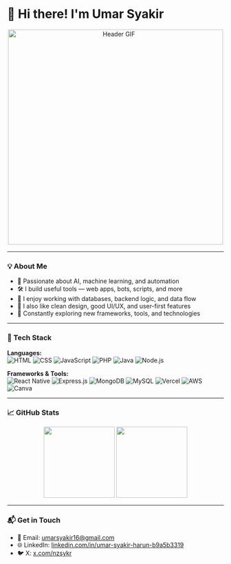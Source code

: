 # 👋 Hi there! I'm Umar Syakir
<div align="center" style="margin-bottom: 1rem;">
  <img src="https://media.tenor.com/GOj9ZF_-ZOcAAAAM/cat.gif" alt="Header GIF" style=" width:500px ;height: 500px;" />
</div>

---

### 💡 About Me

- 🤖 Passionate about AI, machine learning, and automation  
- 🛠️ I build useful tools — web apps, bots, scripts, and more  
- 💾 I enjoy working with databases, backend logic, and data flow  
- 🎨 I also like clean design, good UI/UX, and user-first features  
- 🌱 Constantly exploring new frameworks, tools, and technologies  

---

### 🧰 Tech Stack

**Languages:**  
![HTML](https://img.shields.io/badge/HTML-E34F26?style=for-the-badge&logo=html5&logoColor=white)
![CSS](https://img.shields.io/badge/CSS-1572B6?style=for-the-badge&logo=css3&logoColor=white)
![JavaScript](https://img.shields.io/badge/JavaScript-F7DF1E?style=for-the-badge&logo=javascript&logoColor=black)
![PHP](https://img.shields.io/badge/PHP-777BB4?style=for-the-badge&logo=php&logoColor=white)
![Java](https://img.shields.io/badge/Java-007396?style=for-the-badge&logo=java&logoColor=white)
![Node.js](https://img.shields.io/badge/Node.js-339933?style=for-the-badge&logo=nodedotjs&logoColor=white)

**Frameworks & Tools:**  
![React Native](https://img.shields.io/badge/React_Native-61DAFB?style=for-the-badge&logo=react&logoColor=black)
![Express.js](https://img.shields.io/badge/Express.js-404D59?style=for-the-badge&logo=express&logoColor=white)
![MongoDB](https://img.shields.io/badge/MongoDB-47A248?style=for-the-badge&logo=mongodb&logoColor=white)
![MySQL](https://img.shields.io/badge/MySQL-005C84?style=for-the-badge&logo=mysql&logoColor=white)
![Vercel](https://img.shields.io/badge/Vercel-000000?style=for-the-badge&logo=vercel&logoColor=white)
![AWS](https://img.shields.io/badge/AWS-FF9900?style=for-the-badge&logo=amazonaws&logoColor=white)
![Canva](https://img.shields.io/badge/Canva-00C4CC?style=for-the-badge&logo=Canva&logoColor=white)

---

### 📈 GitHub Stats

<p align="center">
  <img src="https://github-readme-stats.vercel.app/api?username=sykrwasd&show_icons=true&theme=tokyonight" height="165" />
  <img src="https://github-readme-stats.vercel.app/api/top-langs/?username=sykrwasd&layout=compact&theme=tokyonight" height="165" />
</p>

---

### 📬 Get in Touch

- 📩 Email: [umarsyakir16@gmail.com](mailto:umarsyakir16@gmail.com)  
- 🌐 LinkedIn: [linkedin.com/in/umar-syakir-harun-b9a5b3319](https://www.linkedin.com/in/umar-syakir-harun-b9a5b3319)  
- 🐦 X: [x.com/nzsykr](https://x.com/nzsykr)

<!-- Proudly crafted by Umar Syakir -->
